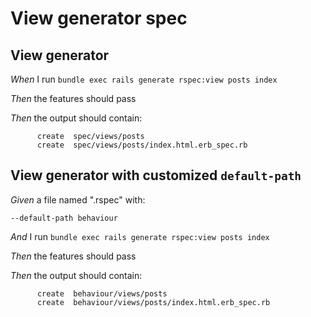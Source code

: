 # View generator spec

## View generator

_When_ I run `bundle exec rails generate rspec:view posts index`

_Then_ the features should pass

_Then_ the output should contain:

```
      create  spec/views/posts
      create  spec/views/posts/index.html.erb_spec.rb
```

## View generator with customized `default-path`

_Given_ a file named ".rspec" with:

```
--default-path behaviour
```

_And_ I run `bundle exec rails generate rspec:view posts index`

_Then_ the features should pass

_Then_ the output should contain:

```
      create  behaviour/views/posts
      create  behaviour/views/posts/index.html.erb_spec.rb
```
